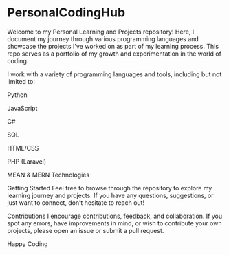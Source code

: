 # PersonalCodingHub
Welcome to my Personal Learning and Projects repository! Here, I document my journey through various programming languages and showcase the projects I've worked on as part of my learning process. This repo serves as a portfolio of my growth and experimentation in the world of coding.

I work with a variety of programming languages and tools, including but not limited to:

Python

JavaScript

C#

SQL

HTML/CSS

PHP (Laravel)

MEAN & MERN Technologies


Getting Started
Feel free to browse through the repository to explore my learning journey and projects. If you have any questions, suggestions, or just want to connect, don’t hesitate to reach out!

Contributions
I encourage contributions, feedback, and collaboration. If you spot any errors, have improvements in mind, or wish to contribute your own projects, please open an issue or submit a pull request.

Happy Coding
